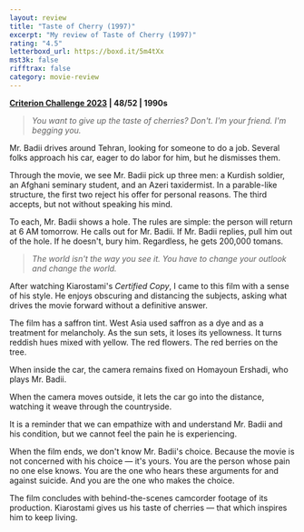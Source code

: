 ```yaml
---
layout: review
title: "Taste of Cherry (1997)"
excerpt: "My review of Taste of Cherry (1997)"
rating: "4.5"
letterboxd_url: https://boxd.it/5m4tXx
mst3k: false
rifftrax: false
category: movie-review
---
```


<b><a href="https://boxd.it/pXW6q/detail" target="_blank" rel="noopener">Criterion Challenge 2023</a> | 48/52 | 1990s</b>

<blockquote><i>You want to give up the taste of cherries? Don't. I'm your friend. I'm begging you.</i></blockquote>

Mr. Badii drives around Tehran, looking for someone to do a job. Several folks approach his car, eager to do labor for him, but he dismisses them.

Through the movie, we see Mr. Badii pick up three men: a Kurdish soldier, an Afghani seminary student, and an Azeri taxidermist. In a parable-like structure, the first two reject his offer for personal reasons. The third accepts, but not without speaking his mind.

To each, Mr. Badii shows a hole. The rules are simple: the person will return at 6 AM tomorrow. He calls out for Mr. Badii. If Mr. Badii replies, pull him out of the hole. If he doesn't, bury him. Regardless, he gets 200,000 tomans.

<blockquote><i>The world isn't the way you see it. You have to change your outlook and change the world.</i></blockquote>

After watching Kiarostami's <i>Certified Copy</i>, I came to this film with a sense of his style. He enjoys obscuring and distancing the subjects, asking what drives the movie forward without a definitive answer.

The film has a saffron tint. West Asia used saffron as a dye and as a treatment for melancholy. As the sun sets, it loses its yellowness. It turns reddish hues mixed with yellow. The red flowers. The red berries on the tree.

When inside the car, the camera remains fixed on Homayoun Ershadi, who plays Mr. Badii.

When the camera moves outside, it lets the car go into the distance, watching it weave through the countryside.

It is a reminder that we can empathize with and understand Mr. Badii and his condition, but we cannot feel the pain he is experiencing.

When the film ends, we don't know Mr. Badii's choice. Because the movie is not concerned with his choice — it's yours. You are the person whose pain no one else knows. You are the one who hears these arguments for and against suicide. And you are the one who makes the choice.

The film concludes with behind-the-scenes camcorder footage of its production. Kiarostami gives us his taste of cherries — that which inspires him to keep living.
